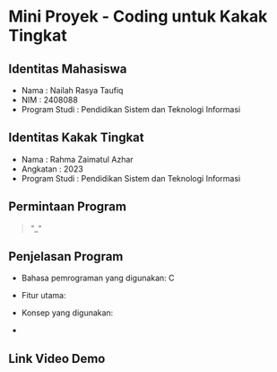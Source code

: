 # Mini Proyek - Coding untuk Kakak Tingkat

## Identitas Mahasiswa
- Nama  : Nailah Rasya Taufiq
- NIM   : 2408088
- Program Studi  : Pendidikan Sistem dan Teknologi Informasi

## Identitas Kakak Tingkat
- Nama  : Rahma Zaimatul Azhar
- Angkatan  : 2023
- Program Studi  : Pendidikan Sistem dan Teknologi Informasi

## Permintaan Program
>"_"

## Penjelasan Program
- Bahasa pemrograman yang digunakan: C
- Fitur utama:

- Konsep yang digunakan:
-

## Link Video Demo
